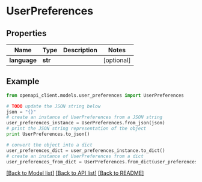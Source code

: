 # UserPreferences


## Properties
Name | Type | Description | Notes
------------ | ------------- | ------------- | -------------
**language** | **str** |  | [optional] 

## Example

```python
from openapi_client.models.user_preferences import UserPreferences

# TODO update the JSON string below
json = "{}"
# create an instance of UserPreferences from a JSON string
user_preferences_instance = UserPreferences.from_json(json)
# print the JSON string representation of the object
print UserPreferences.to_json()

# convert the object into a dict
user_preferences_dict = user_preferences_instance.to_dict()
# create an instance of UserPreferences from a dict
user_preferences_from_dict = UserPreferences.from_dict(user_preferences_dict)
```
[[Back to Model list]](../README.md#documentation-for-models) [[Back to API list]](../README.md#documentation-for-api-endpoints) [[Back to README]](../README.md)


